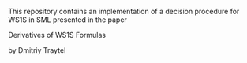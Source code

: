 This repository contains an implementation of a decision procedure for WS1S in SML presented in the paper

  Derivatives of WS1S Formulas
  
  by Dmitriy Traytel
